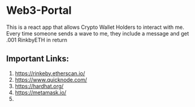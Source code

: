 # Web3-Portal
This is a react app that allows Crypto Wallet Holders to interact with me. Every time someone sends a wave to me, they include a message and get .001 RinkbyETH in return

## Important Links:

1. https://rinkeby.etherscan.io/
2. https://www.quicknode.com/
3. https://hardhat.org/
4. https://metamask.io/
5. 